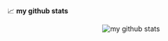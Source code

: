 📈 **my github stats** </br>
<div style="width: 100%; display: flex; justify-content: center; aling-items: center;"><img style src="https://github-readme-stats.vercel.app/api?username=marcineqr&show_icons=true&theme=algolia" alt="my github stats" /></div>
